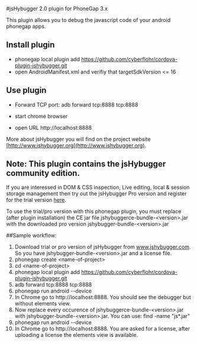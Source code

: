 #jsHybugger 2.0 plugin for PhoneGap 3.x

This plugin allows you to debug the javascript code of your android phonegap apps.

## Install plugin

* phonegap local plugin add https://github.com/cyberflohr/cordova-plugin-jshybugger.git
* open AndroidManifest.xml and verifiy that targetSdkVersion <= 16


## Use plugin

* Forward TCP port:	adb forward tcp:8888 tcp:8888

* start chrome browser 

* open URL http://localhost:8888

More about jsHybugger you will find on the project website [http://www.jshybugger.org](http://www.jshybugger.org).


## Note: This plugin contains the jsHybugger community edition. 
If you are interessed in DOM & CSS inspection, Live editing, local & session storage management then try out the jsHybugger Pro version and register for the trial version [here](https://www.jshybugger.com/#trial).

To use the trial/pro version with this phonegap plugin, you must replace (after plugin installation) the CE jar file  jshybuggerce-bundle-&lt;version>.jar with the downloaded pro version jshybugger-bundle-&lt;version>.jar

##Sample workflow: 

1. Download trial or pro version of jsHybugger from www.jshybugger.com. So you have jshybugger-bundle-&lt;version>.jar and a license file.
2. phonegap create &lt;name-of-project>
3. cd &lt;name-of-project>
4. phonegap local plugin add https://github.com/cyberflohr/cordova-plugin-jshybugger.git
5. adb forward tcp:8888 tcp:8888
6. phonegap run android --device
7. In Chrome go to http://localhost:8888. You should see the debugger but without elements view.
8. Now replace every occurence of jshybuggerce-bundle-&lt;version>.jar with jshybugger-bundle-&lt;version>.jar. You can use: find -name "js*.jar"
9. phonegap run android --device
10. In Chrome go to http://localhost:8888. You are asked for a license, after uploading a license the elements view is available.
